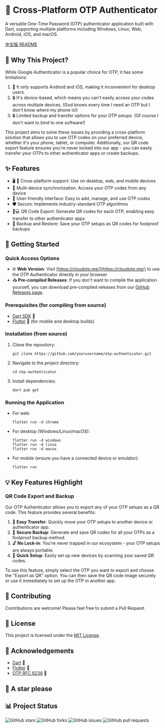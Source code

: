 # 🔐 Cross-Platform OTP Authenticator

A versatile One-Time Password (OTP) authenticator application built with Dart, supporting multiple platforms including Windows, Linux, Web, Android, iOS, and macOS.

[中文版 README](./readme_zh.md)
## 🤔 Why This Project?

While Google Authenticator is a popular choice for OTP, it has some limitations:

1. 📵 It only supports Android and iOS, making it inconvenient for desktop users.
2. 🔒 It's device-based, which means you can't easily access your codes across multiple devices. (God knows every time I need an OTP but I don't know where my phone is!)
3. 🔒 Limited backup and transfer options for your OTP setups. (Of course I don't want to bind to one software!)

This project aims to solve these issues by providing a cross-platform solution that allows you to use OTP codes on your preferred device, whether it's your phone, tablet, or computer. Additionally, our QR code export feature ensures you're never locked into our app - you can easily transfer your OTPs to other authenticator apps or create backups.

## ✨ Features

- 🖥️ 📱 Cross-platform support: Use on desktop, web, and mobile devices
- 🔄 Multi-device synchronization: Access your OTP codes from any device
- 👥 User-friendly interface: Easy to add, manage, and use OTP codes
- 🛡️ Secure: Implements industry-standard OTP algorithms
- 📱💻 QR Code Export: Generate QR codes for each OTP, enabling easy transfer to other authenticator apps
- 💾 Backup and Restore: Save your OTP setups as QR codes for foolproof backups

## 🚀 Getting Started

### Quick Access Options

- 🌐 **Web Version**: Visit [https://cloudotp.me/](https://cloudotp.me/) to use the OTP Authenticator directly in your browser.
- 📥 **Pre-compiled Releases**: If you don't want to compile the application yourself, you can download pre-compiled releases from our [GitHub Releases page](https://github.com/yourusername/otp-authenticator/releases).

### Prerequisites (for compiling from source)

- [Dart SDK](https://dart.dev/get-dart) 🎯
- [Flutter](https://flutter.dev/docs/get-started/install) 💙 (for mobile and desktop builds)

### Installation (from source)

1. Clone the repository:
   ```
   git clone https://github.com/yourusername/otp-authenticator.git
   ```
2. Navigate to the project directory:
   ```
   cd otp-authenticator
   ```
3. Install dependencies:
   ```
   dart pub get
   ```

### Running the Application

- For web:
  ```
  flutter run -d chrome
  ```
- For desktop (Windows/Linux/macOS):
  ```
  flutter run -d windows
  flutter run -d linux
  flutter run -d macos
  ```
- For mobile (ensure you have a connected device or emulator):
  ```
  flutter run
  ```

## 💡 Key Features Highlight

### QR Code Export and Backup

Our OTP Authenticator allows you to export any of your OTP setups as a QR code. This feature provides several benefits:

1. 🔄 **Easy Transfer**: Quickly move your OTP setups to another device or authenticator app.
2. 💾 **Secure Backup**: Generate and save QR codes for all your OTPs as a foolproof backup method.
3. 🔓 **No Lock-in**: You're never trapped in our ecosystem - your OTP setups are always portable.
4. 📸 **Quick Setup**: Easily set up new devices by scanning your saved QR codes.

To use this feature, simply select the OTP you want to export and choose the "Export as QR" option. You can then save the QR code image securely or use it immediately to set up the OTP in another app.

## 👥 Contributing

Contributions are welcome! Please feel free to submit a Pull Request.

## 📄 License

This project is licensed under the [MIT License](LICENSE).

## 🙏 Acknowledgements

- [Dart](https://dart.dev) 🎯
- [Flutter](https://flutter.dev) 💙
- [OTP RFC 6238](https://tools.ietf.org/html/rfc6238) 🔢

## 🙏 A star please

## 📊 Project Status

![GitHub stars](https://img.shields.io/github/stars/yourusername/otp-authenticator?style=social)
![GitHub forks](https://img.shields.io/github/forks/yourusername/otp-authenticator?style=social)
![GitHub issues](https://img.shields.io/github/issues/yourusername/otp-authenticator)
![GitHub pull requests](https://img.shields.io/github/issues-pr/yourusername/otp-authenticator)

